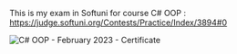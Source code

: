 This is my exam in Softuni for course C# OOP : https://judge.softuni.org/Contests/Practice/Index/3894#0

![C# OOP - February 2023 - Certificate](https://user-images.githubusercontent.com/44731191/233407412-465d810c-090d-4ac4-a3d6-9cd43d6eac76.jpeg)
